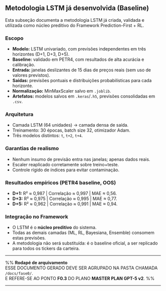 ## Metodologia LSTM já desenvolvida (Baseline)

Esta subseção documenta a metodologia LSTM já criada, validada e utilizada como núcleo preditivo do Framework Prediction-First + RL.  

### Escopo
- **Modelo:** LSTM univariado, com previsões independentes em três horizontes (D+1, D+3, D+5).  
- **Baseline:** validado em PETR4, com resultados de alta acurácia e calibração.  
- **Entrada:** janelas deslizantes de 15 dias de preços reais (sem uso de valores previstos).  
- **Saídas:** previsões pontuais e distribuições probabilísticas para cada horizonte.  
- **Normalização:** MinMaxScaler salvo em `.joblib`.  
- **Artefatos:** modelos salvos em `.keras`/`.h5`, previsões consolidadas em `.csv`.

### Arquitetura
- Camada LSTM (64 unidades) → camada densa de saída.  
- Treinamento: 30 épocas, batch size 32, otimizador Adam.  
- Três modelos distintos: `t`, `t+2`, `t+4`.  

### Garantias de realismo
- Nenhum insumo de previsão entra nas janelas; apenas dados reais.  
- Escaler reaplicado corretamente sobre treino+teste.  
- Controle rígido de índices para evitar contaminação.

### Resultados empíricos (PETR4 baseline, OOS)
- **D+1:** R² ≈ 0,987 | Correlação ≈ 0,997 | MAE ≈ 0,56.  
- **D+3:** R² ≈ 0,975 | Correlação ≈ 0,995 | MAE ≈ 0,77.  
- **D+5:** R² ≈ 0,962 | Correlação ≈ 0,991 | MAE ≈ 0,94.  

### Integração no Framework
- O LSTM é o **núcleo preditivo** do sistema.  
- Todas as demais camadas (ML, RL, Bayesiana, Ensemble) consomem estas previsões.  
- A metodologia não será substituída: é o baseline oficial, a ser replicado para todos os tickers da carteira.  
---

%% **Rodapé de arquivamento**  
ESSE DOCUMENTO GERADO DEVE SER AGRUPADO NA PASTA CHAMADA `/docs/fase0/`.  
E REFERE-SE AO PONTO **F0.3** DO PLANO **MASTER PLAN GPT-5 v2**. %%


---